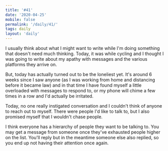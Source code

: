 ```yaml
---
title: '#41'
date: '2020-04-25'
mobile: false
permalink: '/daily/41/'
tags: daily
layout: 'daily'
---
```


I usually think about what I might want to write while I'm doing something that doesn't need much thinking. Today, it was while cycling and I thought I was going to write about my apathy with messages and the various platforms they arrive on.

But, today has actually turned out to be the loneliest yet. It's around 6 weeks since I saw anyone (as I was working from home and distancing before it became law) and in that time I have found myself a little overloaded with messages to respond to, or my phone will chime a few times in a row and I'd actually be irritated.

Today, no one really instigated conversation and I couldn't think of anyone to reach out to myself. There were people I'd like to talk to, but I also promised myself that I wouldn't chase people.

I think everyone has a hierarchy of people they want to be talking to. You may get a message from someone once they've exhausted people higher on the list. You'll reply but in the meantime someone else also replied, so you end up not having their attention once again.
